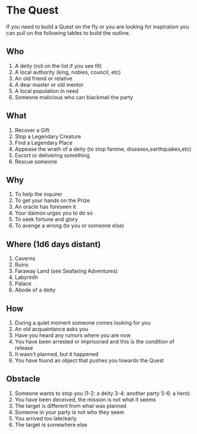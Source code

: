 # The Quest

If you need to build a Quest on the fly or you are looking for inspiration you can pull on the following tables to build the outline.

## Who

1. A deity (roll on the list if you see fit)
2. A local authority (king, nobles, council, etc)
3. An old friend or relative
4. A dear master or old mentor
5. A local population in need
6. Someone malicious who can blackmail the party

## What

1. Recover a Gift
2. Stop a Legendary Creature
3. Find a Legendary Place
4. Appease the wrath of a deity (to stop famine, diseases,earthquakes,etc)
5. Escort or delivering something
6. Rescue someone

## Why

1. To help the inquirer
2. To get your hands on the Prize
3. An oracle has foreseen it
4. Your daimon urges you to do so
5. To seek fortune and glory
6. To avenge a wrong (to you or someone else)

## Where (1d6 days distant)

1. Caverns
2. Ruins
3. Faraway Land (see Seafaring Adventures)
4. Labyrinth
5. Palace
6. Abode of a deity

## How

1. During a quiet moment someone comes looking for you
2. An old acquaintance asks you
3. Have you heard any rumors where you are now
4. You have been arrested or imprisoned and this is the condition of release
5. It wasn't planned, but it happened
6. You have found an object that pushes you towards the Quest

## Obstacle

1. Someone wants to stop you (1-2: a deity 3-4: another party 5-6: a hero)
2. You have been deceived, the mission is not what it seems
3. The target is different from what was planned
4. Someone in your party is not who they seem
5. You arrived too late/early
6. The target is somewhere else
